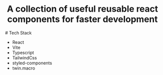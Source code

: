 <h1 align="center">A collection of useful reusable react components for faster development</h1>
# Tech Stack

- React
- Vite
- Typescript
- TailwindCss
- styled-components
- twin.macro
